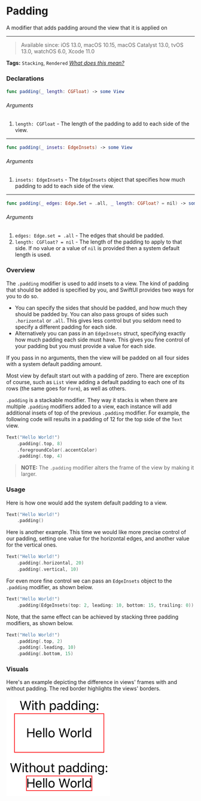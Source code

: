 # Padding
A modifier that adds padding around the view that it is applied on

---

> Available since: iOS 13.0, macOS 10.15, macOS Catalyst 13.0, tvOS 13.0, watchOS 6.0, Xcode 11.0

**Tags:** `Stacking`, `Rendered` _[What does this mean?](/modifiers/README.md#tags)_

### Declarations
```swift
func padding(_ length: CGFloat) -> some View
```
###### Arguments
1. `length: CGFloat` - The length of the padding to add to each side of the view.

---

```swift
func padding(_ insets: EdgeInsets) -> some View
```
###### Arguments
1. `insets: EdgeInsets` - The `EdgeInsets` object that specifies how much padding to add to each side of the view.

---

```swift
func padding(_ edges: Edge.Set = .all, _ length: CGFloat? = nil) -> some View
```
###### Arguments
1. `edges: Edge.set = .all` - The edges that should be padded.
2. `length: CGFloat? = nil` - The length of the padding to apply to that side. If no value or a value of `nil` is provided then a system default length is used.

### Overview
The `.padding` modifier is used to add insets to a view. The kind of padding that should be added is specified by you, and SwiftUI provides two ways for you to do so.
- You can specify the sides that should be padded, and how much they should be padded by. You can also pass groups of sides such `.horizontal` or `.all`. This gives less control but you seldom need to specify a different padding for each side.
- Alternatively you can pass in an `EdgeInsets` struct, specifying exactly how much padding each side must have. This gives you fine control of your padding but you must provide a value for each side.

If you pass in no arguments, then the view will be padded on all four sides with a system default padding amount.

Most view by default start out with a padding of zero. There are exception of course, such as `List` view adding a default padding to each one of its rows (the same goes for `Form`), as well as others.

`.padding` is a stackable modifier. They way it stacks is when there are multiple `.padding` modifiers added to a view, each instance will add additional insets of top of the previous `.padding` modifier. For example, the following code will results in a padding of 12 for the top side of the `Text` view.
```swift
Text("Hello World!")
    .padding(.top, 8)
    .foregroundColor(.accentColor)
    .padding(.top, 4)
```

> **NOTE:** The `.padding` modifier alters the frame of the view by making it larger.

### Usage
Here is how one would add the system default padding to a view.
```swift
Text("Hello World!")
    .padding()
```

Here is another example. This time we would like more precise control of our padding, setting one value for the horizontal edges, and another value for the vertical ones.
```swift
Text("Hello World!")
    .padding(.horizontal, 20)
    .padding(.vertical, 10)
```

For even more fine control we can pass an `EdgeInsets` object to the `.padding` modifier, as shown below.
```swift
Text("Hello World!")
    .padding(EdgeInsets(top: 2, leading: 10, bottom: 15, trailing: 0))
```

Note, that the same effect can be achieved by stacking three padding modifiers, as shown below.
```swift
Text("Hello World!")
    .padding(.top, 2)
    .padding(.leading, 10)
    .padding(.bottom, 15)
```

### Visuals
Here's an example depicting the difference in views' frames with and without padding. The red border highlights the views' borders.

![Example of a view with and without a padding modifier](/../images/modifiers/padding/padding-example.png)